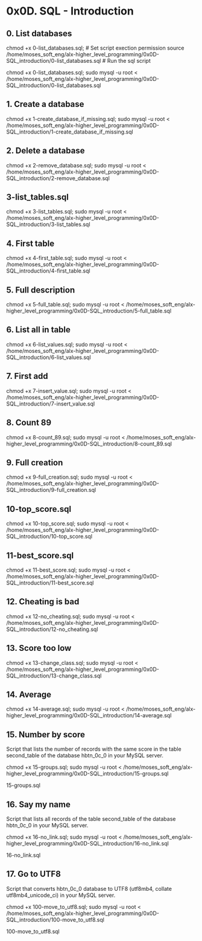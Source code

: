 # 0x0D. SQL - Introduction

## 0. List databases
chmod +x 0-list_databases.sql;  # Set script exection permission
source /home/moses_soft_eng/alx-higher_level_programming/0x0D-SQL_introduction/0-list_databases.sql # Run the sql script

chmod +x 0-list_databases.sql; 
sudo mysql -u root < /home/moses_soft_eng/alx-higher_level_programming/0x0D-SQL_introduction/0-list_databases.sql

## 1. Create a database
chmod +x 1-create_database_if_missing.sql; 
sudo mysql -u root < /home/moses_soft_eng/alx-higher_level_programming/0x0D-SQL_introduction/1-create_database_if_missing.sql

## 2. Delete a database
chmod +x 2-remove_database.sql; 
sudo mysql -u root < /home/moses_soft_eng/alx-higher_level_programming/0x0D-SQL_introduction/2-remove_database.sql

## 3-list_tables.sql
chmod +x 3-list_tables.sql; 
sudo mysql -u root < /home/moses_soft_eng/alx-higher_level_programming/0x0D-SQL_introduction/3-list_tables.sql

## 4. First table 
chmod +x 4-first_table.sql; 
sudo mysql -u root < /home/moses_soft_eng/alx-higher_level_programming/0x0D-SQL_introduction/4-first_table.sql

## 5. Full description
chmod +x 5-full_table.sql; 
sudo mysql -u root < /home/moses_soft_eng/alx-higher_level_programming/0x0D-SQL_introduction/5-full_table.sql

## 6. List all in table
chmod +x 6-list_values.sql; 
sudo mysql -u root < /home/moses_soft_eng/alx-higher_level_programming/0x0D-SQL_introduction/6-list_values.sql

## 7. First add
chmod +x 7-insert_value.sql; 
sudo mysql -u root < /home/moses_soft_eng/alx-higher_level_programming/0x0D-SQL_introduction/7-insert_value.sql

## 8. Count 89
chmod +x 8-count_89.sql; 
sudo mysql -u root < /home/moses_soft_eng/alx-higher_level_programming/0x0D-SQL_introduction/8-count_89.sql

## 9. Full creation
chmod +x 9-full_creation.sql; 
sudo mysql -u root < /home/moses_soft_eng/alx-higher_level_programming/0x0D-SQL_introduction/9-full_creation.sql

## 10-top_score.sql
chmod +x 10-top_score.sql; 
sudo mysql -u root < /home/moses_soft_eng/alx-higher_level_programming/0x0D-SQL_introduction/10-top_score.sql

## 11-best_score.sql
chmod +x 11-best_score.sql; 
sudo mysql -u root < /home/moses_soft_eng/alx-higher_level_programming/0x0D-SQL_introduction/11-best_score.sql

## 12. Cheating is bad
chmod +x 12-no_cheating.sql; 
sudo mysql -u root < /home/moses_soft_eng/alx-higher_level_programming/0x0D-SQL_introduction/12-no_cheating.sql

## 13. Score too low 
chmod +x 13-change_class.sql; 
sudo mysql -u root < /home/moses_soft_eng/alx-higher_level_programming/0x0D-SQL_introduction/13-change_class.sql

## 14. Average 
chmod +x 14-average.sql; 
sudo mysql -u root < /home/moses_soft_eng/alx-higher_level_programming/0x0D-SQL_introduction/14-average.sql

## 15. Number by score
Script that lists the number of records with the same score in the table second_table of the database hbtn_0c_0 in your MySQL server.

chmod +x 15-groups.sql; 
sudo mysql -u root < /home/moses_soft_eng/alx-higher_level_programming/0x0D-SQL_introduction/15-groups.sql

15-groups.sql

## 16. Say my name 
Script that lists all records of the table second_table of the database hbtn_0c_0 in your MySQL server.

chmod +x 16-no_link.sql; 
sudo mysql -u root < /home/moses_soft_eng/alx-higher_level_programming/0x0D-SQL_introduction/16-no_link.sql

16-no_link.sql

## 17. Go to UTF8
Script that converts hbtn_0c_0 database to UTF8 (utf8mb4, collate utf8mb4_unicode_ci) in your MySQL server.

chmod +x 100-move_to_utf8.sql; 
sudo mysql -u root < /home/moses_soft_eng/alx-higher_level_programming/0x0D-SQL_introduction/100-move_to_utf8.sql

100-move_to_utf8.sql